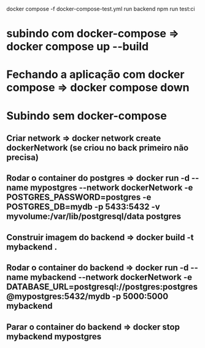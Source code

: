 docker compose -f docker-compose-test.yml run backend npm run test:ci

# subindo com docker-compose => docker compose up --build

# Fechando a aplicação com docker compose => docker compose down


# Subindo sem docker-compose

## Criar network => docker network create dockerNetwork (se criou no back primeiro não precisa)

## Rodar o container do postgres => docker run -d --name mypostgres --network dockerNetwork -e POSTGRES_PASSWORD=postgres -e POSTGRES_DB=mydb -p 5433:5432 -v myvolume:/var/lib/postgresql/data postgres

## Construir imagem do backend => docker build -t mybackend .

## Rodar o container do backend => docker run -d --name mybackend --network dockerNetwork -e DATABASE_URL=postgresql://postgres:postgres@mypostgres:5432/mydb -p 5000:5000 mybackend

## Parar o container do backend => docker stop mybackend mypostgres

